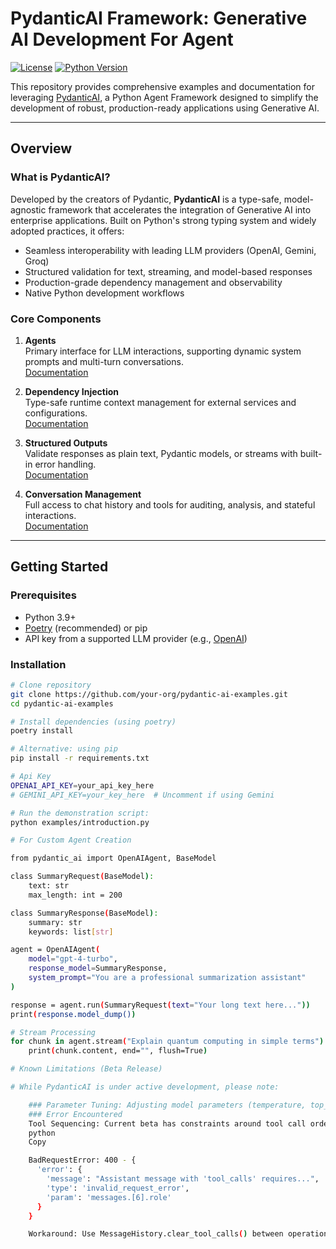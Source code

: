 # PydanticAI Framework: Generative AI Development For Agent

[![License](https://img.shields.io/badge/License-MIT-blue.svg)](https://opensource.org/licenses/MIT)
[![Python Version](https://img.shields.io/badge/python-3.9%2B-blue)](https://www.python.org/downloads/)

This repository provides comprehensive examples and documentation for leveraging [PydanticAI](https://ai.pydantic.dev/), a Python Agent Framework designed to simplify the development of robust, production-ready applications using Generative AI.

---

## Overview

### What is PydanticAI?

Developed by the creators of Pydantic, **PydanticAI** is a type-safe, model-agnostic framework that accelerates the integration of Generative AI into enterprise applications. Built on Python's strong typing system and widely adopted practices, it offers:

- Seamless interoperability with leading LLM providers (OpenAI, Gemini, Groq)
- Structured validation for text, streaming, and model-based responses
- Production-grade dependency management and observability
- Native Python development workflows

### Core Components

1. **Agents**  
   Primary interface for LLM interactions, supporting dynamic system prompts and multi-turn conversations.  
   [Documentation](https://ai.pydantic.dev/agents/)

2. **Dependency Injection**  
   Type-safe runtime context management for external services and configurations.  
   [Documentation](https://ai.pydantic.dev/dependencies/)

3. **Structured Outputs**  
   Validate responses as plain text, Pydantic models, or streams with built-in error handling.  
   [Documentation](https://ai.pydantic.dev/results/)

4. **Conversation Management**  
   Full access to chat history and tools for auditing, analysis, and stateful interactions.  
   [Documentation](https://ai.pydantic.dev/message-history/)

---

## Getting Started

### Prerequisites

- Python 3.9+
- [Poetry](https://python-poetry.org/) (recommended) or pip
- API key from a supported LLM provider (e.g., [OpenAI](https://platform.openai.com/))

### Installation

```bash
# Clone repository
git clone https://github.com/your-org/pydantic-ai-examples.git
cd pydantic-ai-examples

# Install dependencies (using poetry)
poetry install

# Alternative: using pip
pip install -r requirements.txt

# Api Key
OPENAI_API_KEY=your_api_key_here
# GEMINI_API_KEY=your_key_here  # Uncomment if using Gemini

# Run the demonstration script:
python examples/introduction.py

# For Custom Agent Creation

from pydantic_ai import OpenAIAgent, BaseModel

class SummaryRequest(BaseModel):
    text: str
    max_length: int = 200

class SummaryResponse(BaseModel):
    summary: str
    keywords: list[str]

agent = OpenAIAgent(
    model="gpt-4-turbo",
    response_model=SummaryResponse,
    system_prompt="You are a professional summarization assistant"
)

response = agent.run(SummaryRequest(text="Your long text here..."))
print(response.model_dump())

# Stream Processing
for chunk in agent.stream("Explain quantum computing in simple terms"):
    print(chunk.content, end="", flush=True)

# Known Limitations (Beta Release)

# While PydanticAI is under active development, please note:

    ### Parameter Tuning: Adjusting model parameters (temperature, top_p, etc.) is not yet exposed in the public API
    ### Error Encountered
    Tool Sequencing: Current beta has constraints around tool call ordering:
    python
    Copy

    BadRequestError: 400 - {
      'error': {
        'message': "Assistant message with 'tool_calls' requires...",
        'type': 'invalid_request_error',
        'param': 'messages.[6].role'
      }
    }

    Workaround: Use MessageHistory.clear_tool_calls() between operations  